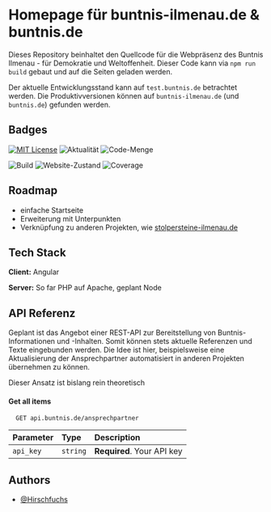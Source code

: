 # Homepage für buntnis-ilmenau.de & buntnis.de

Dieses Repository beinhaltet den Quellcode für die Webpräsenz des Buntnis Ilmenau - für Demokratie und Weltoffenheit. Dieser Code kann via `npm run build` gebaut und auf die Seiten geladen werden.

Der aktuelle Entwicklungsstand kann auf `test.buntnis.de` betrachtet werden. Die Produktivversionen können auf `buntnis-ilmenau.de` (und `buntnis.de`) gefunden werden.




## Badges

[![MIT License](https://img.shields.io/badge/License-MIT-green.svg)](https://choosealicense.com/licenses/mit/)
![Aktualität](https://img.shields.io/github/last-commit/Hirschfuchs/buntnis-ilmenau.de)
![Code-Menge](https://img.shields.io/github/languages/code-size/Hirschfuchs/buntnis-ilmenau.de)

![Build](https://img.shields.io/github/actions/workflow/status/Hirschfuchs/buntnis-ilmenau.de/deploy-test.yml)
![Website-Zustand](https://img.shields.io/website?down_color=red&down_message=offline&up_color=green&up_message=online&url=https%3A%2F%2Fbuntnis-ilmenau.de)
![Coverage](https://img.shields.io/codecov/c/github/Hirschfuchs/buntnis-ilmenau.de)
## Roadmap

- einfache Startseite
- Erweiterung mit Unterpunkten
- Verknüpfung zu anderen Projekten, wie [stolpersteine-ilmenau.de](https://stolpersteine-ilmenau.de)


## Tech Stack

**Client:** Angular

**Server:** So far PHP auf Apache, geplant Node

## API Referenz

Geplant ist das Angebot einer REST-API zur Bereitstellung von Buntnis-Informationen und -Inhalten. Somit können stets aktuelle Referenzen und Texte eingebunden werden. Die Idee ist hier, beispielsweise eine Aktualisierung der Ansprechpartner automatisiert in anderen Projekten übernehmen zu können.

Dieser Ansatz ist bislang rein theoretisch

#### Get all items

```http
  GET api.buntnis.de/ansprechpartner
```

| Parameter | Type     | Description                |
| :-------- | :------- | :------------------------- |
| `api_key` | `string` | **Required**. Your API key |

## Authors

- [@Hirschfuchs](https://www.github.com/Hirschfuchs)
